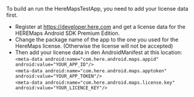 To build an run the HereMapsTestApp, you need to add your license data first. 
- Register at https://developer.here.com and get a license data for the HEREMaps Android SDK Premium Edition.
- Change the package name of the app to the one you used for the HereMaps license. (Otherwise the license will not be accepted)
- Then add your license data in den AndroidManifest at this location:<br>
`<meta-data android:name="com.here.android.maps.appid" android:value="YOUR_APP_ID"/>`<br>
`<meta-data android:name="com.here.android.maps.apptoken" android:value="YOUR_APP_TOKEN"/>`<br>
`<meta-data android:name="com.here.android.maps.license.key" android:value="YOUR_LICENCE_KEY"/>`<br>